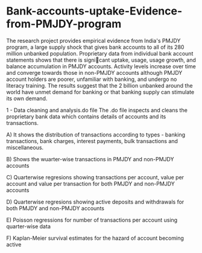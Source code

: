 # Bank-accounts-uptake-Evidence-from-PMJDY-program
The research project provides empirical evidence from India's PMJDY program, a large supply
shock that gives bank accounts to all of its 280 million unbanked population.
Proprietary data from individual bank account statements shows that there is
signicant uptake, usage, usage growth, and balance accumulation in PMJDY
accounts. Activity levels increase over time and converge towards those in
non-PMJDY accounts although PMJDY account holders are poorer, unfamiliar
with banking, and undergo no literacy training. The results suggest that
the 2 billion unbanked around the world have unmet demand for banking or
that banking supply can stimulate its own demand.

1 - Data cleaning and analysis.do file
The .do file inspects and cleans the proprietary bank data which contains details of accounts and its transactions.

A) It shows the distribution of transactions according to types - banking transactions, bank charges, interest payments, bulk transactions and miscellaneous.

B) Shows the wuarter-wise transactions in PMJDY and non-PMJDY accounts

C) Quarterwise regresions showing transactions per account, value per account and value per transaction for both PMJDY and non-PMJDY accounts

D) Quarterwise regresions showing active deposits and withdrawals for both PMJDY and non-PMJDY accounts

E) Poisson regressions for number of transactions per account using quarter-wise data

F) Kaplan-Meier survival estimates for the hazard of account becoming active 

